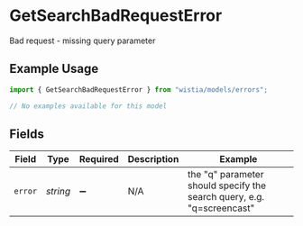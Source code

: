 # GetSearchBadRequestError

Bad request - missing query parameter

## Example Usage

```typescript
import { GetSearchBadRequestError } from "wistia/models/errors";

// No examples available for this model
```

## Fields

| Field                                                                  | Type                                                                   | Required                                                               | Description                                                            | Example                                                                |
| ---------------------------------------------------------------------- | ---------------------------------------------------------------------- | ---------------------------------------------------------------------- | ---------------------------------------------------------------------- | ---------------------------------------------------------------------- |
| `error`                                                                | *string*                                                               | :heavy_minus_sign:                                                     | N/A                                                                    | the "q" parameter should specify the search query, e.g. "q=screencast" |